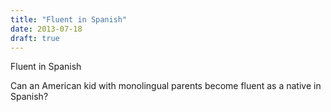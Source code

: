 ```yaml
---
title: "Fluent in Spanish"
date: 2013-07-18
draft: true
---
```


Fluent in Spanish  
  
  
  
  
  
  

<!--more--> Can an American kid with monolingual parents become fluent as a native in Spanish?
